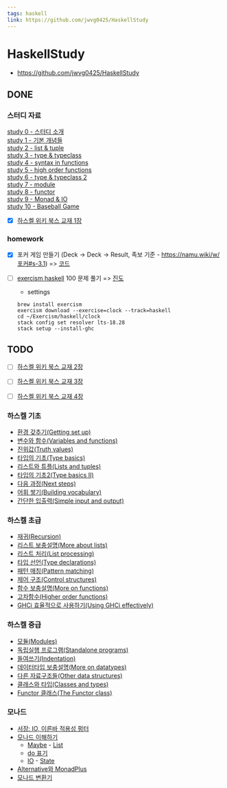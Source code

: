 ```yaml
---
tags: haskell
link: https://github.com/jwvg0425/HaskellStudy
---
```


# HaskellStudy

- https://github.com/jwvg0425/HaskellStudy

## DONE

### 스터디 자료

[study 0 - 스터디 소개](http://www.slideshare.net/namhyeonuk90/haskell-study-0)  
[study 1 - 기본 개념들](http://www.slideshare.net/namhyeonuk90/haskell-study-1)  
[study 2 - list & tuple](http://www.slideshare.net/namhyeonuk90/haskell-study-2)  
[study 3 - type & typeclass](http://www.slideshare.net/namhyeonuk90/haskell-study-3)  
[study 4 - syntax in functions](http://www.slideshare.net/namhyeonuk90/haskell-study-4)  
[study 5 - high order functions](http://www.slideshare.net/namhyeonuk90/haskell-study-5)  
[study 6 - type & typeclass 2](http://www.slideshare.net/namhyeonuk90/haskell-study-6)  
[study 7 - module](http://www.slideshare.net/namhyeonuk90/haskell-study-7)  
[study 8 - functor](http://www.slideshare.net/namhyeonuk90/haskell-study-8)  
[study 9 - Monad & IO](http://www.slideshare.net/namhyeonuk90/haskell-study-9)  
[study 10 - Baseball Game](http://www.slideshare.net/namhyeonuk90/haskell-study-10)

- [x] [하스켈 위키 북스 교재 1장](https://wikidocs.net/book/204)

### homework
- [x] 포커 게임 만들기 (Deck → Deck → Result, 족보 기준 - https://namu.wiki/w/포커#s-3.1) => [코드](https://gist.github.com/lala7573/55398f651b52eb9f7353fc57e0efc0fc)

- [ ] [exercism haskell](https://exercism.org/tracks/haskell/exercises) 100 문제 풀기 => [진도](https://exercism.org/profiles/lala7573)
  - settings
  ```
  brew install exercism
  exercism download --exercise=clock --track=haskell
  cd ~/Exercism/haskell/clock
  stack config set resolver lts-18.28
  stack setup --install-ghc
  ```
## TODO

- [ ] [하스켈 위키 북스 교재 2장](https://wikidocs.net/book/204)
- [ ] [하스켈 위키 북스 교재 3장](https://wikidocs.net/book/204)
- [ ] [하스켈 위키 북스 교재 4장](https://wikidocs.net/book/204)


### 하스켈 기초

- [환경 갖추기(Getting set up)](https://wikidocs.net/1453)
- [변수와 함수(Variables and functions)](https://wikidocs.net/1570)
- [진위값(Truth values)](https://wikidocs.net/1605)
- [타입의 기초(Type basics)](https://wikidocs.net/1608)
- [리스트와 튜플(Lists and tuples)](https://wikidocs.net/1626)
- [타입의 기초2(Type basics II)](https://wikidocs.net/1632)
- [다음 과정(Next steps)](https://wikidocs.net/1633)
- [어휘 쌓기(Building vocabulary)](https://wikidocs.net/1635)
- [간단한 입출력(Simple input and output)](https://wikidocs.net/1658)

### 하스켈 초급

- [재귀(Recursion)](https://wikidocs.net/1659)
- [리스트 보충설명(More about lists)](https://wikidocs.net/1664)
- [리스트 처리(List processing)](https://wikidocs.net/1684)
- [타입 선언(Type declarations)](https://wikidocs.net/1686)
- [패턴 매칭(Pattern matching)](https://wikidocs.net/1454)
- [제어 구조(Control structures)](https://wikidocs.net/1455)
- [함수 보충설명(More on functions)](https://wikidocs.net/1459)
- [고차함수(Higher order functions)](https://wikidocs.net/edit/page/1460)
- [GHCi 효율적으로 사용하기(Using GHCi effectively)](https://wikidocs.net/edit/page/1461)

### 하스켈 중급

- [모듈(Modules)](https://wikidocs.net/edit/page/1463)
- [독립실행 프로그램(Standalone programs)](https://wikidocs.net/edit/page/1464)
- [들여쓰기(Indentation)](https://wikidocs.net/edit/page/1465)
- [데이터타입 보충설명(More on datatypes)](https://wikidocs.net/edit/page/1466)
- [다른 자료구조들(Other data structures)](https://wikidocs.net/edit/page/1467)
- [클래스와 타입(Classes and types)](https://wikidocs.net/edit/page/1468)
- [Functor 클래스(The Functor class)](https://wikidocs.net/edit/page/1469)

### 모나드

- [서장: IO, 이른바 적용성 펑터](https://wikidocs.net/150827)
- [모나드 이해하기](https://wikidocs.net/1471)
  - [Maybe](https://wikidocs.net/edit/page/1561) - [List](https://wikidocs.net/edit/page/1562)
  - [do 표기](https://wikidocs.net/edit/page/1564)
  - [IO](https://wikidocs.net/edit/page/1566) - [State](https://wikidocs.net/edit/page/1567)
- [Alternative와 MonadPlus](https://wikidocs.net/edit/page/1568)
- [모나드 변환기](https://wikidocs.net/edit/page/1569)
